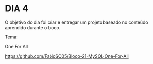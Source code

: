 # DIA 4

O objetivo do dia foi criar e entregar um projeto baseado no conteúdo aprendido durante o bloco.

Tema:

One For All

https://github.com/FabioSC05/Bloco-21-MySQL-One-For-All
